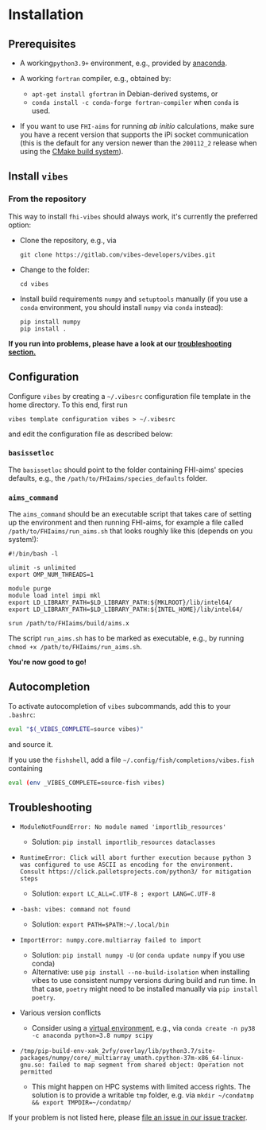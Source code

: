# Installation

## Prerequisites

- A working`python3.9+` environment, e.g., provided by [anaconda](https://docs.conda.io/en/latest/miniconda.html).

- A working `fortran` compiler, e.g., obtained by:
    - `apt-get install gfortran` in Debian-derived systems, or
    - `conda install -c conda-forge fortran-compiler` when `conda` is used.

- If you want to use `FHI-aims` for running _ab initio_ calculations, make sure you have a recent version that supports the iPi socket communication (this is the default for any version newer than the `200112_2` release when using the [CMake build system](https://aims-git.rz-berlin.mpg.de/aims/FHIaims/-/wikis/CMake-Tutorial)).


## Install `vibes`

### From the repository

This way to install `fhi-vibes` should always work, it's currently the preferred option:

- Clone the repository, e.g., via

	```
	git clone https://gitlab.com/vibes-developers/vibes.git
	```

- Change to the folder:

	```
	cd vibes
	```

- Install build requirements `numpy` and `setuptools` manually (if you use a `conda` environment, you should install `numpy` via `conda` instead):

	```
	pip install numpy
	pip install .
	```

**If you run into problems, please have a look at our [troubleshooting section.](#Troubleshooting)**

## Configuration

Configure `vibes` by creating a `~/.vibesrc` configuration file template in the home directory. To this end, first run

```
vibes template configuration vibes > ~/.vibesrc
```

and edit the configuration file as described below:

### `basissetloc`

The `basissetloc` should point to the folder containing FHI-aims' species defaults, e.g., the `/path/to/FHIaims/species_defaults` folder.

### `aims_command`

The `aims_command` should be an executable script that takes care of setting up the environment and then running FHI-aims, for example a file called `/path/to/FHIaims/run_aims.sh`  that looks roughly like this (depends on you system!):

```
#!/bin/bash -l

ulimit -s unlimited
export OMP_NUM_THREADS=1

module purge
module load intel impi mkl
export LD_LIBRARY_PATH=$LD_LIBRARY_PATH:${MKLROOT}/lib/intel64/
export LD_LIBRARY_PATH=$LD_LIBRARY_PATH:${INTEL_HOME}/lib/intel64/

srun /path/to/FHIaims/build/aims.x
```

The script `run_aims.sh` has to be marked as executable, e.g., by running `chmod +x /path/to/FHIaims/run_aims.sh`.

**You're now good to go!**

## Autocompletion

To activate autocompletion of `vibes` subcommands, add this to your `.bashrc`:

```bash
eval "$(_VIBES_COMPLETE=source vibes)"
```

and source it.

If you use the `fishshell`, add a file `~/.config/fish/completions/vibes.fish` containing

```bash
eval (env _VIBES_COMPLETE=source-fish vibes)
```



## Troubleshooting

- `ModuleNotFoundError: No module named 'importlib_resources'`
    - Solution: `pip install importlib_resources dataclasses`
- `RuntimeError: Click will abort further execution because python 3 was configured to use ASCII as encoding for the environment. Consult https://click.palletsprojects.com/python3/ for mitigation steps`
    - Solution:  `export LC_ALL=C.UTF-8 ; export LANG=C.UTF-8`
- `-bash: vibes: command not found`
    - Solution: `export PATH=$PATH:~/.local/bin`
- `ImportError: numpy.core.multiarray failed to import`
    - Solution: `pip install numpy -U` (or `conda update numpy` if you use conda)
    - Alternative: use `pip install --no-build-isolation` when installing vibes to use consistent numpy versions during build and run time. In that case, `poetry` might need to be installed manually via `pip install poetry`.
- Various version conflicts
    - Consider using a [virtual environment](https://docs.conda.io/projects/conda/en/latest/user-guide/tasks/manage-environments.html), e.g., via `conda create -n py38 -c anaconda python=3.8 numpy scipy`

- `/tmp/pip-build-env-xak_2vfy/overlay/lib/python3.7/site-packages/numpy/core/_multiarray_umath.cpython-37m-x86_64-linux-gnu.so: failed to map segment from shared object: Operation not permitted`
    - This might happen on HPC systems with limited access rights. The solution is to provide a writable `tmp` folder, e.g. via `mkdir ~/condatmp && export TMPDIR=~/condatmp/`

If your problem is not listed here, please [file an issue in our issue tracker](https://gitlab.com/vibes-developers/vibes/-/issues).
